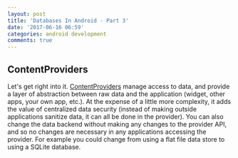 ```yaml
---
layout: post
title: 'Databases In Android - Part 3'
date: '2017-06-16 06:59'
categories: android development
comments: true
---
```


ContentProviders
----------------

Let's get right into it. [ContentProviders](https://developer.android.com/guide/topics/providers/content-providers.html) manage access to data, and provide a layer of abstraction between raw data and the application (widget, other apps, your own app, etc.). At the expense of a little more complexity, it adds the value of centralized data security (instead of making outside applications sanitize data, it can all be done in the provider). You can also change the data backend without making any changes to the provider API, and so no changes are necessary in any applications accessing the provider. For example you could change from using a flat file data store to using a SQLite database.
